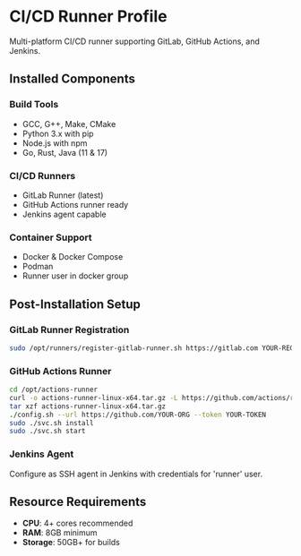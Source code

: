 # CI/CD Runner Profile

Multi-platform CI/CD runner supporting GitLab, GitHub Actions, and Jenkins.

## Installed Components

### Build Tools
- GCC, G++, Make, CMake
- Python 3.x with pip
- Node.js with npm
- Go, Rust, Java (11 & 17)

### CI/CD Runners
- GitLab Runner (latest)
- GitHub Actions runner ready
- Jenkins agent capable

### Container Support
- Docker & Docker Compose
- Podman
- Runner user in docker group

## Post-Installation Setup

### GitLab Runner Registration
```bash
sudo /opt/runners/register-gitlab-runner.sh https://gitlab.com YOUR-REGISTRATION-TOKEN
```

### GitHub Actions Runner
```bash
cd /opt/actions-runner
curl -o actions-runner-linux-x64.tar.gz -L https://github.com/actions/runner/releases/download/vX.X.X/actions-runner-linux-x64-X.X.X.tar.gz
tar xzf actions-runner-linux-x64.tar.gz
./config.sh --url https://github.com/YOUR-ORG --token YOUR-TOKEN
sudo ./svc.sh install
sudo ./svc.sh start
```

### Jenkins Agent
Configure as SSH agent in Jenkins with credentials for 'runner' user.

## Resource Requirements

- **CPU**: 4+ cores recommended
- **RAM**: 8GB minimum
- **Storage**: 50GB+ for builds
